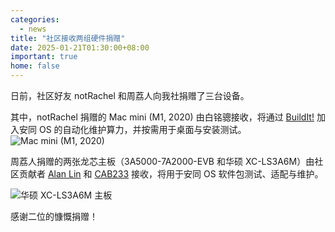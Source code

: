 ```yaml
---
categories:
  - news
title: "社区接收两组硬件捐赠"
date: 2025-01-21T01:30:00+08:00
important: true
home: false
---
```


日前，社区好友 notRachel 和周荔人向我社捐赠了三台设备。

其中，notRachel 捐赠的 Mac mini (M1, 2020) 由白铭骢接收，将通过 [BuildIt!](https://github.com/AOSC-Dev/buildit) 加入安同 OS 的自动化维护算力，并按需用于桌面与安装测试。
![Mac mini (M1, 2020)](/assets/news/2025-01-22-new-build-server-m1.jpg)

周荔人捐赠的两张龙芯主板（3A5000-7A2000-EVB 和华硕 XC-LS3A6M）由社区贡献者 [Alan Lin](https://github.com/miwu04) 和 [CAB233](https://github.com/CAB233) 接收，将用于安同 OS 软件包测试、适配与维护。

![华硕 XC-LS3A6M 主板](/assets/news/2025-01-22-new-build-server-xa-ls3a6m.jpg)

感谢二位的慷慨捐赠！
